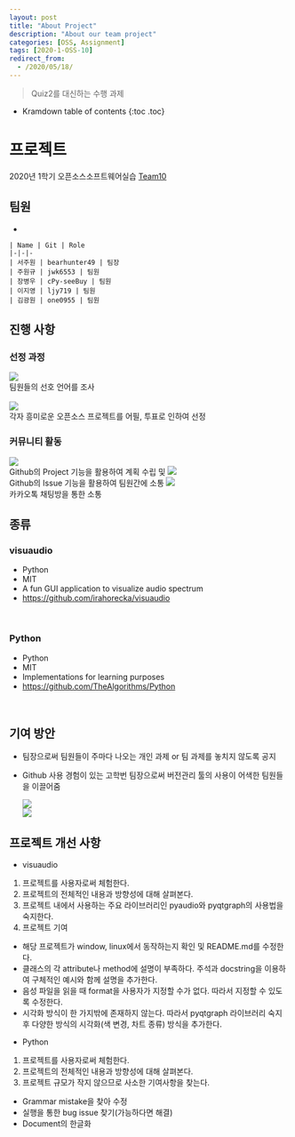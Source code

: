 ```yaml
---
layout: post
title: "About Project"
description: "About our team project"
categories: [OSS, Assignment]
tags: [2020-1-OSS-10]
redirect_from:
  - /2020/05/18/
---
```


> Quiz2를 대신하는 수행 과제

* Kramdown table of contents
{:toc .toc}

# 프로젝트

2020년 1학기 오픈소스소프트웨어실습 [Team10](https://github.com/20-1-SKKU-OSS/2020-1-OSS-10)

## 팀원

* 

    | Name | Git | Role
    |-|-|-
    | 서주원 | bearhunter49 | 팀장
    | 주원규 | jwk6553 | 팀원
    | 장병우 | cPy-seeBuy | 팀원
    | 이지영 | ljy719 | 팀원
    | 김광원 | one0955 | 팀원


## 진행 사항

### 선정 과정

  <img src="/assets/images/screenshots/process1.png" />
  <br>
  팀원들의 선호 언어를 조사
  <br>
  <br>
  <img src="/assets/images/screenshots/process2.png" />
  <br>
  각자 흥미로운 오픈소스 프로젝트를 어필, 투표로 인하여 선정
  
### 커뮤니티 활동

  <img src="/assets/images/screenshots/project1.png" />
  <br>
  Github의 Project 기능을 활용하여 계획 수립 및 

  <img src="/assets/images/screenshots/issue1.png" />
  <br>
  Github의 Issue 기능을 활용하여 팀원간에 소통
  
  <img src="/assets/images/screenshots/act3.png" />
  <br>
  카카오톡 채팅방을 통한 소통

## 종류

### visuaudio
* Python
* MIT
* A fun GUI application to visualize audio spectrum
* https://github.com/irahorecka/visuaudio
<br>

### Python
* Python
* MIT
* Implementations for learning purposes
* https://github.com/TheAlgorithms/Python
<br>

## 기여 방안

* 팀장으로써 팀원들이 주마다 나오는 개인 과제 or 팀 과제를 놓치지 않도록 공지

* Github 사용 경험이 있는 고학번 팀장으로써 버전관리 툴의 사용이 어색한 팀원들을 이끌어줌

  <img src="/assets/images/screenshots/act1.png" />
  <br>
  <img src="/assets/images/screenshots/act21.png" />
  <br>

## 프로젝트 개선 사항

* visuaudio
1. 프로젝트를 사용자로써 체험한다.
2. 프로젝트의 전체적인 내용과 방향성에 대해 살펴본다.
3. 프로젝트 내에서 사용하는 주요 라이브러리인 pyaudio와 pyqtgraph의 사용법을 숙지한다.
4. 프로젝트 기여
- 해당 프로젝트가 window, linux에서 동작하는지 확인 및 README.md를 수정한다.
- 클래스의 각 attribute나 method에 설명이 부족하다. 주석과 docstring을 이용하여 구체적인 예시와 함께 설명을 추가한다.
- 음성 파일을 읽을 때 format을 사용자가 지정할 수가 없다. 따라서 지정할 수 있도록 수정한다.
- 시각화 방식이 한 가지밖에 존재하지 않는다. 따라서 pyqtgraph 라이브러리 숙지 후 다양한 방식의 시각화(색 변경, 차트 종류) 방식을 추가한다.


* Python
1. 프로젝트를 사용자로써 체험한다.
2. 프로젝트의 전체적인 내용과 방향성에 대해 살펴본다.
3. 프로젝트 규모가 작지 않으므로 사소한 기여사항을 찾는다.
- Grammar mistake을 찾아 수정
- 실행을 통한 bug issue 찾기(가능하다면 해결)
- Document의 한글화








